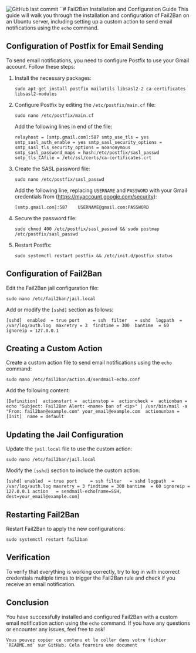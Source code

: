 ![GitHub last commit](https://img.shields.io/github/last-commit/njarajames/Fail2Ban-Postfix)
 ``# Fail2Ban Installation and Configuration Guide This guide will walk you through the installation and configuration of Fail2Ban on an Ubuntu server, including setting up a custom action to send email notifications using the `echo` command.

## Configuration of Postfix for Email Sending

To send email notifications, you need to configure Postfix to use your Gmail account. Follow these steps:

1. Install the necessary packages:
    
    `sudo apt-get install postfix mailutils libsasl2-2 ca-certificates libsasl2-modules`
    
2. Configure Postfix by editing the `/etc/postfix/main.cf` file:
    
    `sudo nano /etc/postfix/main.cf`
    
    Add the following lines in end of the file:
    
    `relayhost = [smtp.gmail.com]:587 smtp_use_tls = yes smtp_sasl_auth_enable = yes smtp_sasl_security_options = smtp_sasl_tls_security_options = noanonymous smtp_sasl_password_maps = hash:/etc/postfix/sasl_passwd smtp_tls_CAfile = /etc/ssl/certs/ca-certificates.crt`
    
3. Create the SASL password file:
    
    `sudo nano /etc/postfix/sasl_passwd`
    
    Add the following line, replacing `USERNAME` and `PASSWORD` with your Gmail credentials from (https://myaccount.google.com/security):
    
    `[smtp.gmail.com]:587    USERNAME@gmail.com:PASSWORD`
    
4. Secure the password file:
    
    `sudo chmod 400 /etc/postfix/sasl_passwd && sudo postmap /etc/postfix/sasl_passwd`
    
5. Restart Postfix:
    
    `sudo systemctl restart postfix && /etc/init.d/postfix status` 
    

## Configuration of Fail2Ban

Edit the Fail2Ban jail configuration file:

`sudo nano /etc/fail2ban/jail.local`

Add or modify the `[sshd]` section as follows:

`[sshd] 
enabled  = true
port     = ssh 
filter   = sshd 
logpath  = /var/log/auth.log 
maxretry = 3 
findtime = 300 
bantime  = 60 
ignoreip = 127.0.0.1`


## Creating a Custom Action

Create a custom action file to send email notifications using the `echo` command:

`sudo nano /etc/fail2ban/action.d/sendmail-echo.conf`

Add the following content:

`[Definition] 
actionstart = 
actionstop = 
actioncheck = 
actionban = echo "Subject: Fail2Ban Alert: <name> ban of <ip>" | /usr/bin/mail -a "From: fail2ban@example.com" your_email@example.com 
actionunban =  
[Init] 
name = default`

## Updating the Jail Configuration

Update the `jail.local` file to use the custom action:

`sudo nano /etc/fail2ban/jail.local`

Modify the `[sshd]` section to include the custom action:

`[sshd] enabled  = true port     = ssh filter   = sshd logpath  = /var/log/auth.log maxretry = 3 findtime = 300 bantime  = 60 ignoreip = 127.0.0.1 action   = sendmail-echo[name=SSH, dest=your_email@example.com]`

## Restarting Fail2Ban

Restart Fail2Ban to apply the new configurations:

`sudo systemctl restart fail2ban`

## Verification

To verify that everything is working correctly, try to log in with incorrect credentials multiple times to trigger the Fail2Ban rule and check if you receive an email notification.

## Conclusion

You have successfully installed and configured Fail2Ban with a custom email notification action using the `echo` command. If you have any questions or encounter any issues, feel free to ask!

``Vous pouvez copier ce contenu et le coller dans votre fichier `README.md` sur GitHub. Cela fournira une document``
